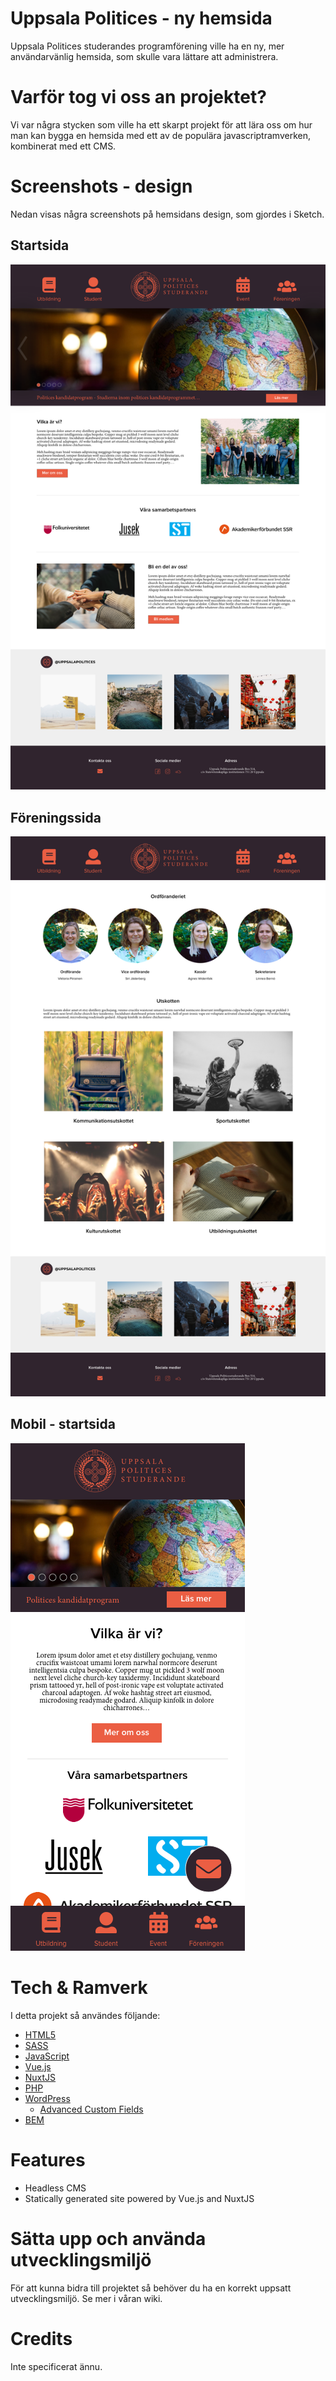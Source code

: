 # Uppsala Politices - ny hemsida
Uppsala Politices studerandes programförening ville ha en ny, mer användarvänlig hemsida, som skulle vara lättare att administrera.

# Varför tog vi oss an projektet?
Vi var några stycken som ville ha ett skarpt projekt för att lära oss om hur man kan bygga en hemsida med ett av de populära javascriptramverken, kombinerat med ett CMS. 

# Screenshots - design
Nedan visas några screenshots på hemsidans design, som gjordes i Sketch.

## Startsida
![Startsida - Desktop](screenshots/desktop_home.png)

## Föreningssida
![Föreningssida - Desktop](screenshots/desktop_forening.png)

## Mobil - startsida
![Startsida - Mobil](screenshots/iphonexs_home.png)

# Tech & Ramverk
I detta projekt så användes följande:
- [HTML5](https://www.w3schools.com/html/html5_intro.asp)
- [SASS](https://sass-lang.com/)
- [JavaScript](https://developer.mozilla.org/sv-SE/docs/Web/JavaScript)
- [Vue.js](https://vuejs.org/)
- [NuxtJS](https://nuxtjs.org/)
- [PHP](http://www.php.net/)
- [WordPress](https://sv.wordpress.com/)
    - [Advanced Custom Fields](https://www.advancedcustomfields.com/)
- [BEM](http://getbem.com/)

# Features
- Headless CMS
- Statically generated site powered by Vue.js and NuxtJS

# Sätta upp och använda utvecklingsmiljö
För att kunna bidra till projektet så behöver du ha en korrekt uppsatt utvecklingsmiljö. Se mer i våran wiki.

# Credits
Inte specificerat ännu.